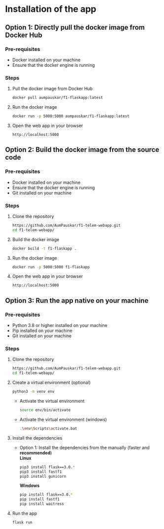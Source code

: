 # Installation of the app

## Option 1: Directly pull the docker image from Docker Hub

### Pre-requisites
- Docker installed on your machine
- Ensure that the docker engine is running

### Steps
1. Pull the docker image from Docker Hub
    ```bash
    docker pull aumpauskar/f1-flaskapp:latest
    ```

2. Run the docker image
    ```bash
    docker run -p 5000:5000 aumpauskar/f1-flaskapp:latest
    ```

3. Open the web app in your browser
    ```
    http://localhost:5000
    ```

## Option 2: Build the docker image from the source code

### Pre-requisites
- Docker installed on your machine
- Ensure that the docker engine is running
- Git installed on your machine

### Steps
1. Clone the repository
    ```bash
    https://github.com/AumPauskar/f1-telem-webapp.git
    cd f1-telem-webapp/
    ```

2. Build the docker image
    ```bash
    docker build -t f1-flaskapp .
    ```

3. Run the docker image
    ```bash
    docker run -p 5000:5000 f1-flaskapp
    ```

4. Open the web app in your browser
    ```
    http://localhost:5000
    ```

## Option 3: Run the app native on your machine

### Pre-requisites
- Python 3.8 or higher installed on your machine
- Pip installed on your machine
- Git installed on your machine

### Steps
1. Clone the repository
    ```bash
    https://github.com/AumPauskar/f1-telem-webapp.git
    cd f1-telem-webapp/
    ```

2. Create a virtual environment (optional)
    ```bash
    python3 -m venv env
    ```

    - Activate the virtual environment
        ```bash
        source env/bin/activate
        ```

    - Activate the virtual environment (windows)
        ```bash
        .\env\Scripts\activate.bat
        ```

3. Install the dependencies

    - Option 1: Install the dependencies from the manually (faster and **recommended**)\
        **Linux**
        ```bash
        pip3 install flask==3.0.*
        pip3 install fastf1
        pip3 install gunicorn
        ```
        **Windows**
        ```bash
        pip install flask==3.0.*
        pip install fastf1
        pip install waitress
        ```

4. Run the app
    ```bash
    flask run
    ```
